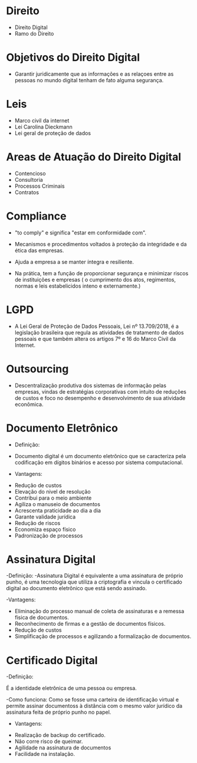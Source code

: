 # Direito

- Direito Digital
- Ramo do Direito

# Objetivos do Direito Digital

- Garantir juridicamente que as informações e as relaçoes entre as pessoas no mundo digital tenham de fato alguma segurança.

# Leis
- Marco civil da internet
- Lei Carolina Dieckmann  
- Lei geral de proteção de dados

# Areas de Atuação do Direito Digital

- Contencioso
- Consultoria
- Processos Criminais
- Contratos

# Compliance

- "to comply" e significa  "estar em conformidade com".

- Mecanismos e procedimentos voltados à proteção da integridade e da ética das empresas.

- Ajuda a empresa a se manter íntegra e resiliente.

- Na prática, tem a função de proporcionar segurança e minimizar riscos de instituições e empresas ( o cumprimento dos atos, regimentos, normas e leis estabelicidos inteno e externamente.)

# LGPD

- A Lei Geral de Proteção de Dados Pessoais, Lei nº 13.709/2018, é a legislação brasileira que regula as atividades de tratamento de dados pessoais e que também altera os artigos 7º e 16 do Marco Civil da Internet.

# Outsourcing

- Descentralização produtiva dos sistemas de informação pelas empresas, vindas de estratégias corporativas com intuito de reduções de custos e  foco no desempenho e desenvolvimento de sua atividade econômica.

# Documento Eletrônico

- Definição:
- Documento digital é um documento eletrônico que se caracteriza pela codificação em dígitos binários e acesso por sistema computacional.

- Vantagens:

* Redução de custos
* Elevação do nivel de resolução
* Contribui para o meio ambiente
* Agiliza o manuseio de documentos
* Acrescenta praticidade ao dia a dia
* Garante validade jurídica
* Redução de riscos
* Economiza espaço físico
* Padronização de processos

# Assinatura Digital

-Definição:
-Assinatura Digital é equivalente a uma assinatura de próprio punho, é uma tecnologia que utiliza a criptografia e vincula o certificado digital ao documento eletrônico que está sendo assinado.

-Vantagens: 
* Eliminação do processo manual de coleta de assinaturas e a remessa fisica de documentos.
* Reconhecimento de firmas e a gestão de documentos físicos.
* Redução de custos
* Simplificação de processos e agilizando a formalização de documentos.

# Certificado Digital

-Definição: 

É a identidade eletrônica de uma pessoa ou empresa.

-Como funciona: Como se fosse uma carteira de identificação virtual e permite assinar documentoss à distância com o mesmo valor jurídico da assinatura feita de próprio punho no papel.

- Vantagens:
* Realização de backup do certificado.
* Não corre risco de queimar.
* Agilidade na assinatura de documentos
* Facilidade na instalação.

